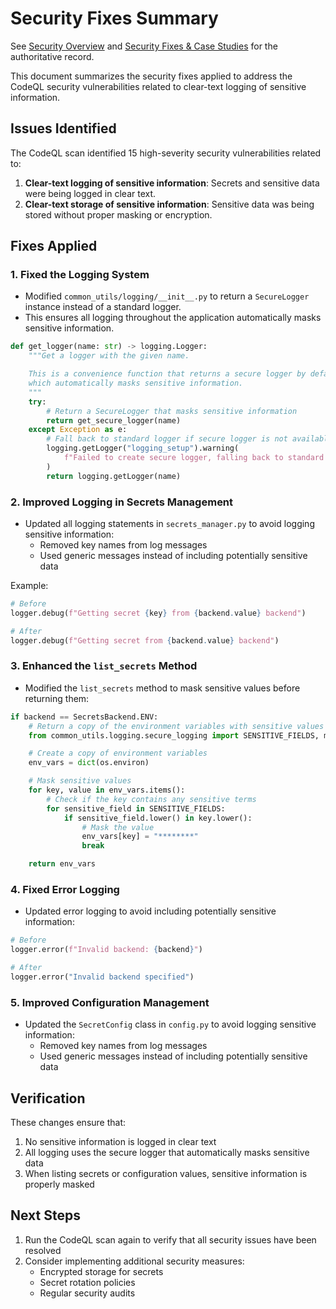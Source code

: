 <!--
ARCHIVED: Security fixes summary is now consolidated in docs/04_security_and_compliance/01_security_overview.md and docs/09_archive_and_notes/security_fixes_summaries.md
-->

# Security Fixes Summary

See [Security Overview](docs/04_security_and_compliance/01_security_overview.md) and [Security Fixes & Case Studies](docs/09_archive_and_notes/security_fixes_summaries.md) for the authoritative record.

This document summarizes the security fixes applied to address the CodeQL security vulnerabilities related to clear-text logging of sensitive information.

## Issues Identified

The CodeQL scan identified 15 high-severity security vulnerabilities related to:

1. **Clear-text logging of sensitive information**: Secrets and sensitive data were being logged in clear text.
2. **Clear-text storage of sensitive information**: Sensitive data was being stored without proper masking or encryption.

## Fixes Applied

### 1. Fixed the Logging System

- Modified `common_utils/logging/__init__.py` to return a `SecureLogger` instance instead of a standard logger.
- This ensures all logging throughout the application automatically masks sensitive information.

```python
def get_logger(name: str) -> logging.Logger:
    """Get a logger with the given name.

    This is a convenience function that returns a secure logger by default,
    which automatically masks sensitive information.
    """
    try:
        # Return a SecureLogger that masks sensitive information
        return get_secure_logger(name)
    except Exception as e:
        # Fall back to standard logger if secure logger is not available
        logging.getLogger("logging_setup").warning(
            f"Failed to create secure logger, falling back to standard logger: {str(e)}"
        )
        return logging.getLogger(name)
```

### 2. Improved Logging in Secrets Management

- Updated all logging statements in `secrets_manager.py` to avoid logging sensitive information:
  - Removed key names from log messages
  - Used generic messages instead of including potentially sensitive data

Example:
```python
# Before
logger.debug(f"Getting secret {key} from {backend.value} backend")

# After
logger.debug(f"Getting secret from {backend.value} backend")
```

### 3. Enhanced the `list_secrets` Method

- Modified the `list_secrets` method to mask sensitive values before returning them:

```python
if backend == SecretsBackend.ENV:
    # Return a copy of the environment variables with sensitive values masked
    from common_utils.logging.secure_logging import SENSITIVE_FIELDS, mask_sensitive_data

    # Create a copy of environment variables
    env_vars = dict(os.environ)

    # Mask sensitive values
    for key, value in env_vars.items():
        # Check if the key contains any sensitive terms
        for sensitive_field in SENSITIVE_FIELDS:
            if sensitive_field.lower() in key.lower():
                # Mask the value
                env_vars[key] = "********"
                break

    return env_vars
```

### 4. Fixed Error Logging

- Updated error logging to avoid including potentially sensitive information:

```python
# Before
logger.error(f"Invalid backend: {backend}")

# After
logger.error("Invalid backend specified")
```

### 5. Improved Configuration Management

- Updated the `SecretConfig` class in `config.py` to avoid logging sensitive information:
  - Removed key names from log messages
  - Used generic messages instead of including potentially sensitive data

## Verification

These changes ensure that:

1. No sensitive information is logged in clear text
2. All logging uses the secure logger that automatically masks sensitive data
3. When listing secrets or configuration values, sensitive information is properly masked

## Next Steps

1. Run the CodeQL scan again to verify that all security issues have been resolved
2. Consider implementing additional security measures:
   - Encrypted storage for secrets
   - Secret rotation policies
   - Regular security audits
